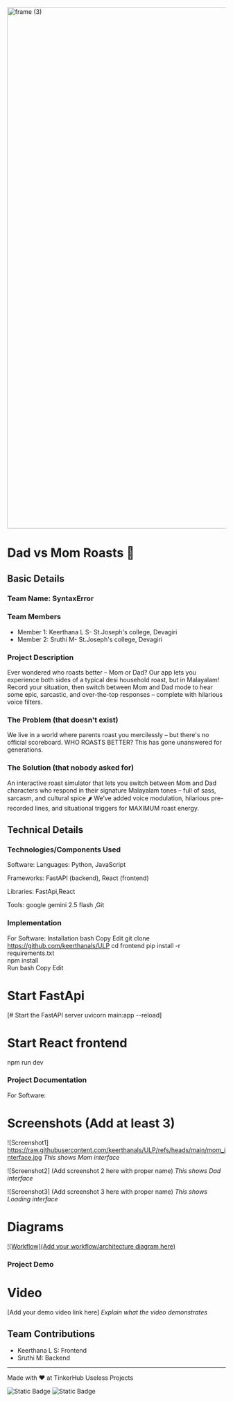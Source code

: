 <img width="3188" height="1202" alt="frame (3)" src="https://github.com/user-attachments/assets/517ad8e9-ad22-457d-9538-a9e62d137cd7" />


# Dad vs Mom Roasts 🎯


## Basic Details
### Team Name: SyntaxError


### Team Members
- Member 1: Keerthana L S- St.Joseph's college, Devagiri
- Member 2: Sruthi M- St.Joseph's college, Devagiri

### Project Description
Ever wondered who roasts better – Mom or Dad? Our app lets you experience both sides of a typical desi household roast, but in Malayalam! Record your situation, then switch between Mom and Dad mode to hear some epic, sarcastic, and over-the-top responses – complete with hilarious voice filters.


### The Problem (that doesn't exist)
We live in a world where parents roast you mercilessly – but there's no official scoreboard. WHO ROASTS BETTER?
This has gone unanswered for generations.


### The Solution (that nobody asked for)
An interactive roast simulator that lets you switch between Mom and Dad characters who respond in their signature Malayalam tones – full of sass, sarcasm, and cultural spice 🌶
We’ve added voice modulation, hilarious pre-recorded lines, and situational triggers for MAXIMUM roast energy.


## Technical Details
### Technologies/Components Used

Software:
Languages: Python, JavaScript

Frameworks: FastAPI (backend), React (frontend)

Libraries: FastApi,React

Tools: google gemini 2.5 flash ,Git


### Implementation
For Software:
Installation
bash
Copy
Edit
git clone https://github.com/keerthanals/ULP
cd frontend 
pip install -r requirements.txt  
npm install  
Run
bash
Copy
Edit
# Start FastApi
[# Start the FastAPI server uvicorn main:app --reload]
# Start React frontend
npm run dev


### Project Documentation
For Software:

# Screenshots (Add at least 3)
![Screenshot1]
https://raw.githubusercontent.com/keerthanals/ULP/refs/heads/main/mom_interface.jpg
*This shows Mom interface*

![Screenshot2]
(Add screenshot 2 here with proper name)
*This shows Dad interface*

![Screenshot3]
(Add screenshot 3 here with proper name)
*This shows Loading interface*

# Diagrams
[![Workflow](Add your workflow/architecture diagram here)](https://github.com/keerthanals/ULP/blob/main/md%20workflow.png)



### Project Demo
# Video
[Add your demo video link here]
*Explain what the video demonstrates*



## Team Contributions
- Keerthana L S: Frontend
- Sruthi M: Backend

---
Made with ❤️ at TinkerHub Useless Projects 

![Static Badge](https://img.shields.io/badge/TinkerHub-24?color=%23000000&link=https%3A%2F%2Fwww.tinkerhub.org%2F)
![Static Badge](https://img.shields.io/badge/UselessProjects--25-25?link=https%3A%2F%2Fwww.tinkerhub.org%2Fevents%2FQ2Q1TQKX6Q%2FUseless%2520Projects)


